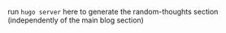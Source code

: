 run `hugo server` here to generate the random-thoughts section (independently of the main blog section)

